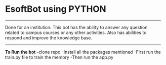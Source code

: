 # EsoftBot using PYTHON
<hr>
Done for an institution. This bot has the ability to answer any question related to campus courses or any other activities. Also has abilities to respond and improve the knowledge base.

<hr>
<b>To Run the bot</b>
-clone repo
-Install all the packages mentioned
-First run the train.py file to train the memory
-Then run the app.py
